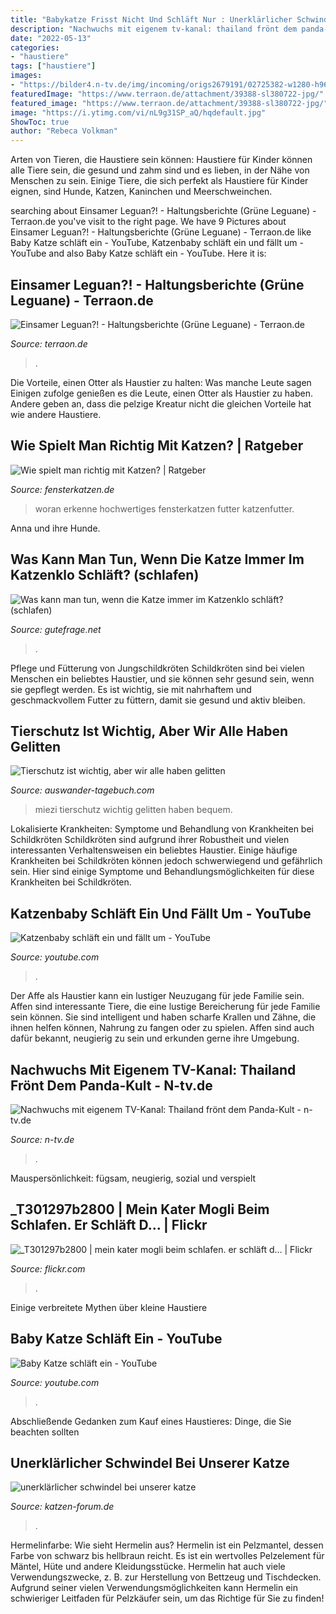 ```yaml
---
title: "Babykatze Frisst Nicht Und Schläft Nur : Unerklärlicher Schwindel Bei Unserer Katze"
description: "Nachwuchs mit eigenem tv-kanal: thailand frönt dem panda-kult"
date: "2022-05-13"
categories:
- "haustiere"
tags: ["haustiere"]
images:
- "https://bilder4.n-tv.de/img/incoming/origs2679191/02725382-w1280-h960/22454156.jpg"
featuredImage: "https://www.terraon.de/attachment/39388-sl380722-jpg/"
featured_image: "https://www.terraon.de/attachment/39388-sl380722-jpg/"
image: "https://i.ytimg.com/vi/nL9g31SP_aQ/hqdefault.jpg"
ShowToc: true
author: "Rebeca Volkman"
---
```



Arten von Tieren, die Haustiere sein können:
Haustiere für Kinder können alle Tiere sein, die gesund und zahm sind und es lieben, in der Nähe von Menschen zu sein. Einige Tiere, die sich perfekt als Haustiere für Kinder eignen, sind Hunde, Katzen, Kaninchen und Meerschweinchen.

	

		
searching about Einsamer Leguan?! - Haltungsberichte (Grüne Leguane) - Terraon.de you've visit to the right page. We have 9 Pictures about Einsamer Leguan?! - Haltungsberichte (Grüne Leguane) - Terraon.de like Baby Katze schläft ein - YouTube, Katzenbaby schläft ein und fällt um - YouTube and also Baby Katze schläft ein - YouTube. Here it is:
		
    
## Einsamer Leguan?! - Haltungsberichte (Grüne Leguane) - Terraon.de

<img loading=lazy src="https://www.terraon.de/attachment/39388-sl380722-jpg/" onerror="this.onerror=null;this.src='https://tse1.mm.bing.net/th?id=OIP.kqrXklh72O9H2209lmoUsgHaFj&amp;pid=15.1';" alt="Einsamer Leguan?! - Haltungsberichte (Grüne Leguane) - Terraon.de">

_Source: terraon.de_

>. 

	

Die Vorteile, einen Otter als Haustier zu halten: Was manche Leute sagen
Einigen zufolge genießen es die Leute, einen Otter als Haustier zu haben. Andere geben an, dass die pelzige Kreatur nicht die gleichen Vorteile hat wie andere Haustiere.

    
## Wie Spielt Man Richtig Mit Katzen? | Ratgeber

<img loading=lazy src="https://www.fensterkatzen.de/wp-content/uploads/2021/02/Fensterkatzen-Ratgeber-Woran-erkenne-ich-hochwertiges-Futter-Titelbild.jpg" onerror="this.onerror=null;this.src='https://tse3.mm.bing.net/th?id=OIP.CACNxhRSr7HSIDAWTM7ynAHaE8&amp;pid=15.1';" alt="Wie spielt man richtig mit Katzen? | Ratgeber">

_Source: fensterkatzen.de_

>woran erkenne hochwertiges fensterkatzen futter katzenfutter. 

	

Anna und ihre Hunde.

    
## Was Kann Man Tun, Wenn Die Katze Immer Im Katzenklo Schläft? (schlafen)

<img loading=lazy src="https://images.gutefrage.net/media/fragen-antworten/bilder/188751155/0_original.jpg?v=1451585087000" onerror="this.onerror=null;this.src='https://tse1.mm.bing.net/th?id=OIP.mKBT20L7rNtk5y7ZBlkBYgHaFj&amp;pid=15.1';" alt="Was kann man tun, wenn die Katze immer im Katzenklo schläft? (schlafen)">

_Source: gutefrage.net_

>. 

	

Pflege und Fütterung von Jungschildkröten
Schildkröten sind bei vielen Menschen ein beliebtes Haustier, und sie können sehr gesund sein, wenn sie gepflegt werden. Es ist wichtig, sie mit nahrhaftem und geschmackvollem Futter zu füttern, damit sie gesund und aktiv bleiben.

    
## Tierschutz Ist Wichtig, Aber Wir Alle Haben Gelitten

<img loading=lazy src="https://auswander-tagebuch.com/wp-content/uploads/2019/03/miezi-mrz19-670x500.jpg" onerror="this.onerror=null;this.src='https://tse4.mm.bing.net/th?id=OIP.4xENpZ0TMPJ0XM-WhBWMEQHaFh&amp;pid=15.1';" alt="Tierschutz ist wichtig, aber wir alle haben gelitten">

_Source: auswander-tagebuch.com_

>miezi tierschutz wichtig gelitten haben bequem. 

	

Lokalisierte Krankheiten: Symptome und Behandlung von Krankheiten bei Schildkröten
Schildkröten sind aufgrund ihrer Robustheit und vielen interessanten Verhaltensweisen ein beliebtes Haustier. Einige häufige Krankheiten bei Schildkröten können jedoch schwerwiegend und gefährlich sein. Hier sind einige Symptome und Behandlungsmöglichkeiten für diese Krankheiten bei Schildkröten.

    
## Katzenbaby Schläft Ein Und Fällt Um - YouTube

<img loading=lazy src="https://i.ytimg.com/vi/5QqJwrCpvuE/hqdefault.jpg" onerror="this.onerror=null;this.src='https://tse1.mm.bing.net/th?id=OIP.m70triVUZBGTSgBhDmQr2gEsDh&amp;pid=15.1';" alt="Katzenbaby schläft ein und fällt um - YouTube">

_Source: youtube.com_

>. 

	

Der Affe als Haustier kann ein lustiger Neuzugang für jede Familie sein.
Affen sind interessante Tiere, die eine lustige Bereicherung für jede Familie sein können. Sie sind intelligent und haben scharfe Krallen und Zähne, die ihnen helfen können, Nahrung zu fangen oder zu spielen. Affen sind auch dafür bekannt, neugierig zu sein und erkunden gerne ihre Umgebung.

    
## Nachwuchs Mit Eigenem TV-Kanal: Thailand Frönt Dem Panda-Kult - N-tv.de

<img loading=lazy src="https://bilder4.n-tv.de/img/incoming/origs2679191/02725382-w1280-h960/22454156.jpg" onerror="this.onerror=null;this.src='https://tse1.mm.bing.net/th?id=OIP.WXyDaIWI7IW0hN5YMV-xGAHaFB&amp;pid=15.1';" alt="Nachwuchs mit eigenem TV-Kanal: Thailand frönt dem Panda-Kult - n-tv.de">

_Source: n-tv.de_

>. 

	

Mauspersönlichkeit: fügsam, neugierig, sozial und verspielt

    
## _T301297b2800 | Mein Kater Mogli Beim Schlafen. Er Schläft D… | Flickr

<img loading=lazy src="https://live.staticflickr.com/3123/3222153921_ff6fe50282.jpg" onerror="this.onerror=null;this.src='https://tse4.mm.bing.net/th?id=OIP.DHTuf4fVKfVvkP_AFN9LKwHaFv&amp;pid=15.1';" alt="_T301297b2800 | mein kater mogli beim schlafen. er schläft d… | Flickr">

_Source: flickr.com_

>. 

	

Einige verbreitete Mythen über kleine Haustiere

    
## Baby Katze Schläft Ein - YouTube

<img loading=lazy src="https://i.ytimg.com/vi/nL9g31SP_aQ/hqdefault.jpg" onerror="this.onerror=null;this.src='https://tse3.mm.bing.net/th?id=OIP.hyVt3Q0I1bamKCHnmmNyoAHaFj&amp;pid=15.1';" alt="Baby Katze schläft ein - YouTube">

_Source: youtube.com_

>. 

	

Abschließende Gedanken zum Kauf eines Haustieres: Dinge, die Sie beachten sollten

    
## Unerklärlicher Schwindel Bei Unserer Katze

<img loading=lazy src="https://www.katzen-forum.de/data/avatars/l/25/25251.jpg?1540587217" onerror="this.onerror=null;this.src='https://tse1.mm.bing.net/th?id=OIP.9KulV5IewzdVAMrs4mGkzQAAAA&amp;pid=15.1';" alt="unerklärlicher schwindel bei unserer katze">

_Source: katzen-forum.de_

>. 

	

Hermelinfarbe: Wie sieht Hermelin aus?
Hermelin ist ein Pelzmantel, dessen Farbe von schwarz bis hellbraun reicht. Es ist ein wertvolles Pelzelement für Mäntel, Hüte und andere Kleidungsstücke. Hermelin hat auch viele Verwendungszwecke, z. B. zur Herstellung von Bettzeug und Tischdecken. Aufgrund seiner vielen Verwendungsmöglichkeiten kann Hermelin ein schwieriger Leitfaden für Pelzkäufer sein, um das Richtige für Sie zu finden!

